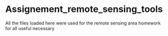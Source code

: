 # Assignement_remote_sensing_tools
All the files loaded here were used for the remote sensing area homework for all useful necessary
